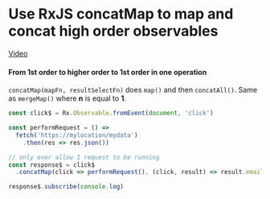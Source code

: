 # Use RxJS concatMap to map and concat high order observables
[Video](https://egghead.io/lessons/rxjs-use-rxjs-concatmap-to-map-and-concat-high-order-observables)


#### From 1st order to higher order to 1st order in one operation
``concatMap(mapFn, resultSelectFn)`` does ``map()`` and then ``concatAll()``. Same as ``mergeMap()`` where **n** is equal to **1**.

```js
const click$ = Rx.Observable.fromEvent(document, 'click')

const performRequest = () =>
  fetch('https://mylocation/mydata')
    .then(res => res.json())

// only ever allow 1 request to be running
const response$ = click$
  .concatMap(click => performRequest(), (click, result) => result.email)

response$.subscribe(console.log)
```
